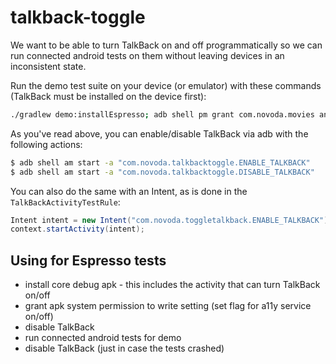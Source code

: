 # talkback-toggle

We want to be able to turn TalkBack on and off programmatically so we can run connected android tests on them without leaving devices in an inconsistent state.

Run the demo test suite on your device (or emulator) with these commands (TalkBack must be installed on the device first):

```bash
./gradlew demo:installEspresso; adb shell pm grant com.novoda.movies android.permission.WRITE_SECURE_SETTINGS; adb shell am start -a "com.novoda.toggletalkback.DISABLE_TALKBACK"; ./gradlew demo:cAT; adb shell am start -a "com.novoda.toggletalkback.DISABLE_TALKBACK";
```

As you've read above, you can enable/disable TalkBack via adb with the following actions:

```bash
$ adb shell am start -a "com.novoda.talkbacktoggle.ENABLE_TALKBACK"
$ adb shell am start -a "com.novoda.talkbacktoggle.DISABLE_TALKBACK"
```

You can also do the same with an Intent, as is done in the `TalkBackActivityTestRule`:

```java
Intent intent = new Intent("com.novoda.toggletalkback.ENABLE_TALKBACK")
context.startActivity(intent);
```

## Using for Espresso tests

- install core debug apk - this includes the activity that can turn TalkBack on/off
- grant apk system permission to write setting (set flag for a11y service on/off)
- disable TalkBack
- run connected android tests for demo
- disable TalkBack (just in case the tests crashed)

